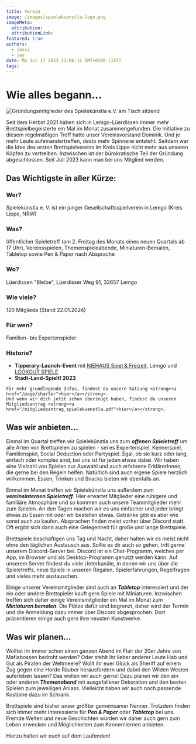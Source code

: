 ```yaml
---
title: Verein
image: /images/spielekuenstla-logo.png
imageMeta:
  attribution:
  attributionLink:
featured: true
authors:
  - jessi
  - jay
date: Mo Jul 17 2023 21:06:15 GMT+0100 (IST)
tags:
---
```


# Wie alles begann...

![Gründungsmitglieder des Spielekünstla e.V. am Tisch sitzend](/images/founder.jpg)

Seit dem Herbst 2021 haben sich in Lemgo-Lüerdissen immer mehr Brettspielbegeisterte ein Mal im Monat zusammengefunden. Die Initiative zu diesem regelmäßigen Treff hatte unser Vereinsvorstand Dominik. Und je mehr Leute aufeinandertreffen, desto mehr Spinnerei entsteht. Seitdem war die Idee des ersten Brettspielvereins im Kreis Lippe nicht mehr aus unseren Köpfen zu vertreiben. Inzwischen ist der bürokratische Teil der Gründung abgeschlossen. Seit Juli 2023 kann man bei uns Mitglied werden.

<div class="border-box">
  <h2>Das Wichtigste in aller Kürze:</h2>
  <div>
    <h3>Wer?</h3>
    Spielekünstla e. V. ist ein junger Gesellschaftsspielverein in Lemgo (Kreis Lippe, NRW)
  </div>

  <div>
    <h3>Was?</h3>
    öffentlicher Spieletreff (am 2. Freitag des Monats eines neuen Quartals ab 17 Uhr), Vereinsspielen, Themenspieleabende, Miniaturen-Bemalen, Tabletop sowie Pen & Paper nach Absprache 
  </div>

  <div>
    <h3>Wo?</h3>
    Lüerdissen "Bleibe", Lüerdisser Weg 91, 32657 Lemgo
  </div>

  <div>
    <h3>Wie viele?</h3>
    120 Mitglieda (Stand 22.01.2024)
  </div>

  <div>
    <h3>Für wen?</h3>
    Familien- bis Expertenspieler 
  </div>

  <div>
    <h3>Historie?</h3>
    <ul>
      <li><strong>Tipperary-Launch-Event</strong> mit <a href="https://niehaus-lemgo.de/">NIEHAUS Spiel & Freizeit</a>, Lemgo und <a href="https://lookout-spiele.de">LOOKOUT SPIELE</a></li>
      <li><strong>Stadt-Land-Spielt! 2023</strong></li>
    </ul>

    Für mehr grundlegende Infos, findest du unsere Satzung <strong><a href="/page/charter">hier</a></strong>.
    Und wenn wir dich jetzt schon überzeugt haben, findest du unseren Mitgliedsantrag <strong><a href="/mitgliedsantrag_spielekuenstla.pdf">hier</a></strong>.
  </div>
</div>

## Was wir anbieten...

Einmal im Quartal treffen wir Spielekünstla uns zum ***offenen Spieletreff*** um alle Arten von Brettspielen zu spielen - sei es Expertenspiel, Kennerspiel, Familienspiel, Social Deduction oder Partyspiel. Egal, ob sie kurz oder lang, einfach oder komplex sind, bei uns ist für jeden etwas dabei. Wir haben eine Vielzahl von Spielen zur Auswahl und auch erfahrene ErklärerInnen, die gerne bei den Regeln helfen. Natürlich sind auch eigene Spiele herzlich willkommen. Essen, Trinken und Snacks bieten wir ebenfalls an.

Einmal im Monat treffen wir Spielekünstla uns außerdem zum ***vereinsinternen Spieletreff***. Hier erwartet Mitglieder eine ruhigere und familiäre Atmosphäre und so kommen auch unsere Teammitglieder mehr zum Spielen. An den Tagen machen wir es uns einfacher und jeder bringt etwas zu Essen mit oder wir bestellen etwas. Getränke gibt es aber wie sonst auch zu kaufen. Absprachen finden meist vorher über Discord statt. Oft ergibt sich dann auch eine Gelegenheit für große und lange Brettspiele.

Brettspiele beschäftigen uns Tag und Nacht, daher halten wir es meist nicht ohne den täglichen Austausch aus. Sollte es dir auch so gehen, tritt gerne unserem Discord-Server bei. Discord ist ein Chat-Programm, welches per App, im Browser und als Desktop-Programm genutzt werden kann. Auf unserem Server findest du viele Unterkanäle, in denen wir uns über die Spieletreffs, neue Spiele in unseren Regalen, Spielerfahrungen, Regelfragen und vieles mehr austauschen.

Einige unserer Vereinsmitglieder sind auch an ***Tabletop*** interessiert und der ein oder andere Brettspieler kauft gern Spiele mit Miniaturen. Inzwischen treffen sich daher einige Vereinsmitglieder ein Mal im Monat zum ***Miniaturen bemalen***. Die Plätze dafür sind begrenzt, daher wird der Termin und die Anmeldung dazu immer über Discord abgesprochen. Dort präsentieren einige auch gern ihre neusten Kunstwerke.


## Was wir planen...

Wolltet ihr immer schon einen ganzen Abend im Flair der 20er Jahre von Mafiabossen bedroht werden? Oder stehlt ihr lieber anderer Leute Hab und Gut als Piraten der Weltmeere? Wollt ihr euer Glück als Sheriff auf einem Zug gegen eine Horde Räuber herausfordern und dabei den Wilden Westen auferleben lassen?
Das wollen wir auch gerne! Dazu planen wir den ein oder anderen ***Themenabend*** mit ausgefallener Dekoration und den besten Spielen zum jeweiligen Anlass. Vielleicht haben wir auch noch passende Kostüme dazu im Schrank.

Brettspiele sind bisher unser größter gemeinsamer Nenner. Trotzdem finden sich immer mehr Interessierte für ***Pen & Paper*** oder ***Tabletop*** bei uns. Fremde Welten und neue Geschichten würden wir daher auch gern zum Leben erwecken und Möglichkeiten zum Kennernlernen anbieten.

Hierzu halten wir euch auf dem Laufenden!